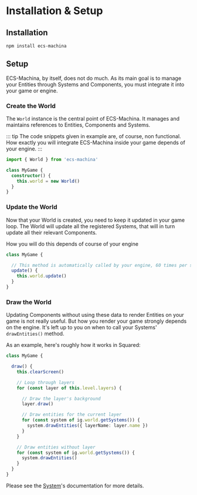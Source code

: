 # Installation & Setup

## Installation

`npm install ecs-machina`

## Setup

ECS-Machina, by itself, does not do much. As its main goal is to manage your Entities through Systems and Components, you must integrate it into your game or engine.

### Create the World

The `World` instance is the central point of ECS-Machina. It manages and maintains references to Entities, Components and Systems.

::: tip
The code snippets given in example are, of course, non functional. How exactly you will integrate ECS-Machina inside your game depends of your engine.
:::

```ts
import { World } from 'ecs-machina'

class MyGame {
  constructor() {
    this.world = new World()
  }
}

```

### Update the World

Now that your World is created, you need to keep it updated in your game loop. The World will update all the registered Systems, that will in turn update all their relevant Components.

How you will do this depends of course of your engine

```ts
class MyGame {

  // This method is automatically called by your engine, 60 times per second
  update() {
    this.world.update()
  }
}
```

### Draw the World

Updating Components without using these data to render Entities on your game is not really useful. But how you render your game strongly depends on the engine. It's left up to you on when to call your Systems' `drawEntities()` method.

As an example, here's roughly how it works in Squared:

```ts
class MyGame {

  draw() {
    this.clearScreen()

    // Loop through layers
    for (const layer of this.level.layers) {

      // Draw the layer's background
      layer.draw()

      // Draw entities for the current layer
      for (const system of ig.world.getSystems()) {
        system.drawEntities({ layerName: layer.name })
      }
    }

    // Draw entities without layer
    for (const system of ig.world.getSystems()) {
      system.drawEntities()
    }
  }
}
```

Please see the [System](/guides/system/)'s documentation for more details.
